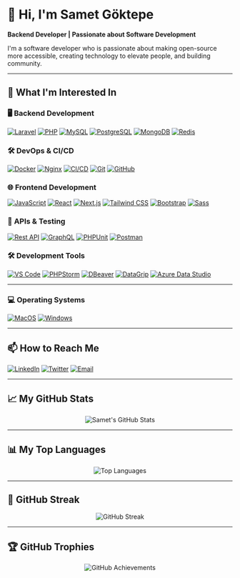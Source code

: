# 👋 Hi, I'm Samet Göktepe

**Backend Developer | Passionate about Software Development**

I'm a software developer who is passionate about making open-source more accessible, creating technology to elevate people, and building community.

---

## 👀 What I'm Interested In

### 🖥️ **Backend Development**
<p>
  <a href="https://laravel.com"><img src="https://img.shields.io/badge/Laravel-FF2D20?logo=laravel&logoColor=white" alt="Laravel" /></a>
  <a href="https://www.php.net"><img src="https://img.shields.io/badge/PHP-777BB4?logo=php&logoColor=white" alt="PHP" /></a>
  <a href="https://www.mysql.com"><img src="https://img.shields.io/badge/MySQL-4479A1?logo=mysql&logoColor=white" alt="MySQL" /></a>
  <a href="https://www.postgresql.org"><img src="https://img.shields.io/badge/PostgreSQL-336791?logo=postgresql&logoColor=white" alt="PostgreSQL" /></a>
  <a href="https://www.mongodb.com"><img src="https://img.shields.io/badge/MongoDB-47A248?logo=mongodb&logoColor=white" alt="MongoDB" /></a>
  <a href="https://redis.io"><img src="https://img.shields.io/badge/Redis-DC382D?logo=redis&logoColor=white" alt="Redis" /></a>
</p>

### 🛠️ **DevOps & CI/CD**
<p>
  <a href="https://www.docker.com"><img src="https://img.shields.io/badge/Docker-2496ED?logo=docker&logoColor=white" alt="Docker" /></a>
  <a href="https://www.nginx.com"><img src="https://img.shields.io/badge/Nginx-269539?logo=nginx&logoColor=white" alt="Nginx" /></a>
  <a href="https://en.wikipedia.org/wiki/CI/CD"><img src="https://img.shields.io/badge/CI/CD-000000?logo=ci/cd&logoColor=white" alt="CI/CD" /></a>
  <a href="https://git-scm.com"><img src="https://img.shields.io/badge/Git-F05032?logo=git&logoColor=white" alt="Git" /></a>
  <a href="https://github.com"><img src="https://img.shields.io/badge/GitHub-181717?logo=github&logoColor=white" alt="GitHub" /></a>
</p>

### 🌐 **Frontend Development**
<p>
  <a href="https://www.javascript.com"><img src="https://img.shields.io/badge/JavaScript-F7DF1E?logo=javascript&logoColor=black" alt="JavaScript" /></a>
  <a href="https://reactjs.org"><img src="https://img.shields.io/badge/React-61DAFB?logo=react&logoColor=white" alt="React" /></a>
  <a href="https://nextjs.org"><img src="https://img.shields.io/badge/Next.js-000000?logo=next.js&logoColor=white" alt="Next.js" /></a>
  <a href="https://tailwindcss.com"><img src="https://img.shields.io/badge/Tailwind_CSS-38B2AC?logo=tailwind-css&logoColor=white" alt="Tailwind CSS" /></a>
  <a href="https://getbootstrap.com"><img src="https://img.shields.io/badge/Bootstrap-7952B3?logo=bootstrap&logoColor=white" alt="Bootstrap" /></a>
  <a href="https://sass-lang.com"><img src="https://img.shields.io/badge/Sass-CC6699?logo=sass&logoColor=white" alt="Sass" /></a>
</p>

### 🔗 **APIs & Testing**
<p>
  <a href="https://restfulapi.net"><img src="https://img.shields.io/badge/Rest_API-000000?logo=rest-api&logoColor=white" alt="Rest API" /></a>
  <a href="https://graphql.org"><img src="https://img.shields.io/badge/GraphQL-E10098?logo=graphql&logoColor=white" alt="GraphQL" /></a>
  <a href="https://phpunit.de"><img src="https://img.shields.io/badge/PHPUnit-4856A3?logo=phpunit&logoColor=white" alt="PHPUnit" /></a>
  <a href="https://www.postman.com"><img src="https://img.shields.io/badge/Postman-FF6C37?logo=postman&logoColor=white" alt="Postman" /></a>
</p>

### 🛠️ **Development Tools**
<p>
  <a href="https://code.visualstudio.com"><img src="https://img.shields.io/badge/VS_Code-007ACC?logo=visual-studio-code&logoColor=white" alt="VS Code" /></a>
  <a href="https://www.jetbrains.com/phpstorm"><img src="https://img.shields.io/badge/PHPStorm-000000?logo=phpstorm&logoColor=white" alt="PHPStorm" /></a>
  <a href="https://dbeaver.io"><img src="https://img.shields.io/badge/DBeaver-000000?logo=dbeaver&logoColor=white" alt="DBeaver" /></a>
  <a href="https://www.jetbrains.com/datagrip/"><img src="https://img.shields.io/badge/DataGrip-000000?logo=datagrip&logoColor=white" alt="DataGrip" /></a>
  <a href="https://azure.microsoft.com/en-us/products/data-studio/"><img src="https://img.shields.io/badge/Azure_Data_Studio-000000?logo=azure-data-studio&logoColor=white" alt="Azure Data Studio" /></a>
</p>

---

### 💻 **Operating Systems**
<p>
  <a href="https://www.apple.com/macos"><img src="https://img.shields.io/badge/MacOS-000000?logo=macos&logoColor=white" alt="MacOS" /></a>
  <a href="https://www.microsoft.com/windows"><img src="https://img.shields.io/badge/Windows-000000?logo=windows&logoColor=white" alt="Windows" /></a>
</p>

---

## 📫 How to Reach Me
<p>
  <a href="https://www.linkedin.com/in/samet-g%C3%B6ktepe-419932215/"><img src="https://img.shields.io/badge/LinkedIn-0077B5?logo=linkedin&logoColor=white" alt="LinkedIn" /></a>
  <a href="https://x.com/samet74goktepe"><img src="https://img.shields.io/badge/Twitter-1DA1F2?logo=twitter&logoColor=white" alt="Twitter" /></a>
  <a href="mailto:sametgoktepe74@gmail.com"><img src="https://img.shields.io/badge/Email-D14836?logo=gmail&logoColor=white" alt="Email" /></a>
</p>

---

## 📈 My GitHub Stats
<p align="center">
  <img src="https://github-readme-stats.vercel.app/api?username=sametgoktepe&show_icons=true&theme=radical&hide_border=true&include_all_commits=true&count_private=true" alt="Samet's GitHub Stats" />
</p>

---

## 📊 My Top Languages
<p align="center">
  <img src="https://github-readme-stats.vercel.app/api/top-langs/?username=sametgoktepe&layout=compact&theme=radical&hide_border=true" alt="Top Languages" />
</p>

---

## 🚀 GitHub Streak
<p align="center">
  <img src="http://github-readme-streak-stats.herokuapp.com?user=sametgoktepe&theme=radical&hide_border=true" alt="GitHub Streak" />
</p>

---

## 🏆 GitHub Trophies
<p align="center">
  <img src="https://github-profile-trophy.vercel.app/?username=sametgoktepe&theme=radical&no-bg=true&no-frame=true" alt="GitHub Achievements" />
</p>
